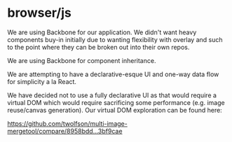 # browser/js
We are using Backbone for our application. We didn't want heavy components buy-in initially due to wanting flexibility with overlay and such to the point where they can be broken out into their own repos.

We are using Backbone for component inheritance.

We are attempting to have a declarative-esque UI and one-way data flow for simplicity a la React.

We have decided not to use a fully declarative UI as that would require a virtual DOM which would require sacrificing some performance (e.g. image reuse/canvas generation). Our virtual DOM exploration can be found here:

https://github.com/twolfson/multi-image-mergetool/compare/8958bdd...3bf9cae
